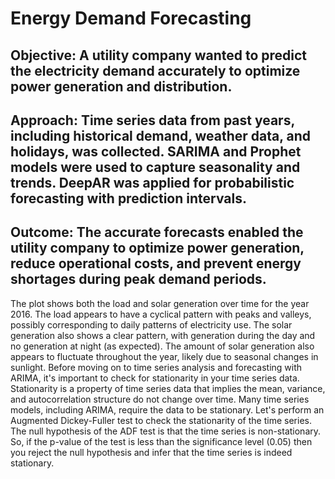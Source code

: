 
# Energy Demand Forecasting

## Objective: A utility company wanted to predict the electricity demand accurately to optimize power generation and distribution.

## Approach: Time series data from past years, including historical demand, weather data, and holidays, was collected. SARIMA and Prophet models were used to capture seasonality and trends. DeepAR was applied for probabilistic forecasting with prediction intervals.

## Outcome: The accurate forecasts enabled the utility company to optimize power generation, reduce operational costs, and prevent energy shortages during peak demand periods.















The plot shows both the load and solar generation over time for the year 2016. The load appears to have a cyclical pattern with peaks and valleys, possibly corresponding to daily patterns of electricity use.
The solar generation also shows a clear pattern, with generation during the day and no generation at night (as expected). The amount of solar generation also appears to fluctuate throughout the year, likely due to seasonal changes in sunlight.
Before moving on to time series analysis and forecasting with ARIMA, it's important to check for stationarity in your time series data. Stationarity is a property of time series data that implies the mean, variance, and autocorrelation structure do not change over time. Many time series models, including ARIMA, require the data to be stationary.
Let's perform an Augmented Dickey-Fuller test to check the stationarity of the time series. The null hypothesis of the ADF test is that the time series is non-stationary. So, if the p-value of the test is less than the significance level (0.05) then you reject the null hypothesis and infer that the time series is indeed stationary.